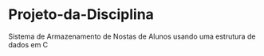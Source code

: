 # Projeto-da-Disciplina
Sistema de Armazenamento de Nostas de Alunos usando uma estrutura de dados em C
